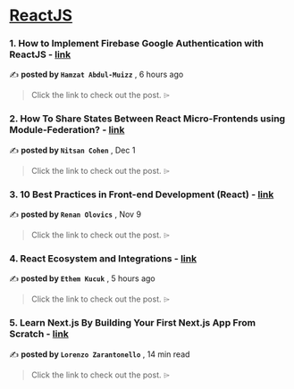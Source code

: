 
<h1><a href=https://medium.com/tag/reactjs/recommended target="_blank" rel="noopener noreferrer">ReactJS</a></h1>
<h3>1. How to Implement Firebase Google Authentication with ReactJS - <a href=https://medium.com/@abdulmuizzayo6/how-to-implement-firebase-google-authentication-with-reactjs-5fa9f8078c8d?source=tag_recommended_feed---------0-84----------reactjs----------5135ce09_6a30_4de6_a34f_71295ff03981------- target="_blank" rel="noopener noreferrer">link</a></h3>

✍️ **posted by `Hamzat Abdul-Muizz`** <date> , 6 hours ago</date>

<blockquote>Click the link to check out the post. ⌲</blockquote>

<h3>2. How To Share States Between React Micro-Frontends using Module-Federation? - <a href=https://medium.com/bitsrc/how-to-share-state-between-react-micro-frontends-using-module-federation-f3762996c208?source=tag_recommended_feed---------1-107----------reactjs----------5135ce09_6a30_4de6_a34f_71295ff03981------- target="_blank" rel="noopener noreferrer">link</a></h3>

✍️ **posted by `Nitsan Cohen`** <date> , Dec 1</date>

<blockquote>Click the link to check out the post. ⌲</blockquote>

<h3>3. 10 Best Practices in Front-end Development (React) - <a href=https://medium.com/@renanolovics/10-best-practices-in-front-end-development-react-5277a671e2df?source=tag_recommended_feed---------2-85----------reactjs----------5135ce09_6a30_4de6_a34f_71295ff03981------- target="_blank" rel="noopener noreferrer">link</a></h3>

✍️ **posted by `Renan Olovics`** <date> , Nov 9</date>

<blockquote>Click the link to check out the post. ⌲</blockquote>

<h3>4. React Ecosystem and Integrations - <a href=https://medium.com/@ethemk10k/react-ecosystem-and-integrations-9624f851e9a5?source=tag_recommended_feed---------3-84----------reactjs----------5135ce09_6a30_4de6_a34f_71295ff03981------- target="_blank" rel="noopener noreferrer">link</a></h3>

✍️ **posted by `Ethem Kucuk`** <date> , 5 hours ago</date>

<blockquote>Click the link to check out the post. ⌲</blockquote>

<h3>5. Learn Next.js By Building Your First Next.js App From Scratch - <a href=https://medium.com/gitconnected/learn-next-js-by-building-your-first-next-js-app-from-scratch-8ec7cc93a9cb?source=tag_recommended_feed---------4-107----------reactjs----------5135ce09_6a30_4de6_a34f_71295ff03981------- target="_blank" rel="noopener noreferrer">link</a></h3>

✍️ **posted by `Lorenzo Zarantonello`** <date> , 14 min read</date>

<blockquote>Click the link to check out the post. ⌲</blockquote>

